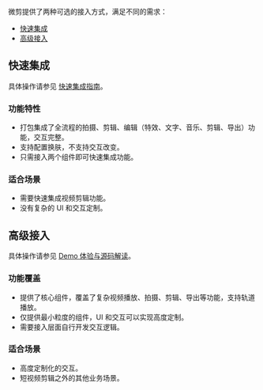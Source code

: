 微剪提供了两种可选的接入方式，满足不同的需求：
- [快速集成](#quick)
- [高级接入](#advanced)



## 快速集成[](id:quick)
具体操作请参见 [快速集成指南](https://cloud.tencent.com/document/product/1156/48606)。
### 功能特性
- 打包集成了全流程的拍摄、剪辑、编辑（特效、文字、音乐、剪辑、导出）功能，交互完整。
- 支持配置换肤，不支持交互改变。
- 只需接入两个组件即可快速集成功能。

### 适合场景
- 需要快速集成视频剪辑功能。
- 没有复杂的 UI 和交互定制。


## 高级接入[](id:advanced)
具体操作请参见 [Demo 体验与源码解读](https://cloud.tencent.com/document/product/1156/48610)。
### 功能覆盖
- 提供了核心组件，覆盖了复杂视频播放、拍摄、剪辑、导出等功能，支持轨道播放。
- 仅提供最小粒度的组件，UI 和交互可以实现高度定制。
- 需要接入层面自行开发交互逻辑。

### 适合场景
- 高度定制化的交互。
- 短视频剪辑之外的其他业务场景。
